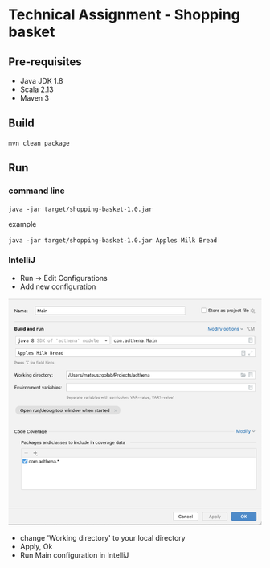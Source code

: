 # Technical Assignment - Shopping basket

## Pre-requisites
* Java JDK 1.8
* Scala 2.13
* Maven 3

## Build

`mvn clean package`

## Run
### command line
`java -jar target/shopping-basket-1.0.jar`

example

`java -jar target/shopping-basket-1.0.jar Apples Milk Bread`

### IntelliJ

- Run -> Edit Configurations
- Add new configuration

![Run configuration](intellijRun.png)
- change 'Working directory' to your local directory
- Apply, Ok
- Run Main configuration in IntelliJ


